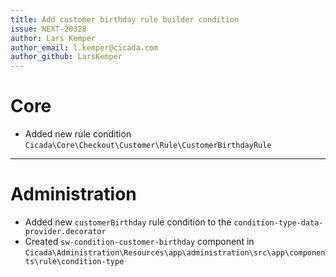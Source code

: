 ```yaml
---
title: Add customer birthday rule builder condition
issue: NEXT-20328
author: Lars Kemper
author_email: l.kemper@cicada.com
author_github: LarsKemper
---
```

# Core
* Added new rule condition `Cicada\Core\Checkout\Customer\Rule\CustomerBirthdayRule`
___
# Administration
* Added new `customerBirthday` rule condition to the `condition-type-data-provider.decorator` 
* Created `sw-condition-customer-birthday` component in `Cicada\Administration\Resources\app\administration\src\app\components\rule\condition-type`
